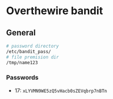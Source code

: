 # Overthewire bandit

## General
```bash
# password directory
/etc/bandit_pass/
# file premision dir
/tmp/name123
```

### Passwords
- 17: `xLYVMN9WE5zQ5vHacb0sZEVqbrp7nBTn`
